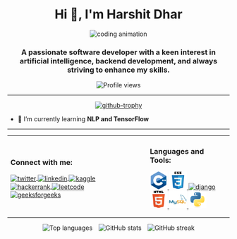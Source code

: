 <h1 align="center">Hi 👋, I'm Harshit Dhar</h1>
<div align="center">
  <img height="200" width="1000" src="https://user-images.githubusercontent.com/95478989/198955082-6e78ebb5-e1e4-49f9-8d32-6e5af3984dcd.gif" alt="coding animation">
</div>
<h3 align="center">A passionate software developer with a keen interest in artificial intelligence, backend development, and always striving to enhance my skills.</h3>

<p align="center"> 
  <img src="https://komarev.com/ghpvc/?username=harshitdhar9&label=Profile%20views&color=0e75b6&style=flat" alt="Profile views" />
</p>

---

<p align="center"> 
  <a href="https://github.com/ryo-ma/github-profile-trophy"><img src="https://github-profile-trophy.vercel.app/?username=harshitdhar9" alt="github-trophy" /></a> 
</p>

- 🌱 I’m currently learning **NLP and TensorFlow**

---

<div align="center">
  <table>
    <tr>
      <td style="padding-right: 40px;">
        <h3 align="left">Connect with me:</h3>
        <p align="left">
          <a href="https://twitter.com/nightbob551" target="_blank">
            <img align="center" src="https://raw.githubusercontent.com/rahuldkjain/github-profile-readme-generator/master/src/images/icons/Social/twitter.svg" alt="twitter" height="30" width="40" />
          </a>
          <a href="https://linkedin.com/in/harshit-dhar" target="_blank">
            <img align="center" src="https://raw.githubusercontent.com/rahuldkjain/github-profile-readme-generator/master/src/images/icons/Social/linked-in-alt.svg" alt="linkedin" height="30" width="40" />
          </a>
          <a href="https://kaggle.com/harshitdhar" target="_blank">
            <img align="center" src="https://raw.githubusercontent.com/rahuldkjain/github-profile-readme-generator/master/src/images/icons/Social/kaggle.svg" alt="kaggle" height="30" width="40" />
          </a>
          <a href="https://www.hackerrank.com/harshitdhar717" target="_blank">
            <img align="center" src="https://raw.githubusercontent.com/rahuldkjain/github-profile-readme-generator/master/src/images/icons/Social/hackerrank.svg" alt="hackerrank" height="30" width="40" />
          </a>
          <a href="https://www.leetcode.com/harshit_999" target="_blank">
            <img align="center" src="https://raw.githubusercontent.com/rahuldkjain/github-profile-readme-generator/master/src/images/icons/Social/leet-code.svg" alt="leetcode" height="30" width="40" />
          </a>
          <a href="https://auth.geeksforgeeks.org/user/harshitdj2qy" target="_blank">
            <img align="center" src="https://raw.githubusercontent.com/rahuldkjain/github-profile-readme-generator/master/src/images/icons/Social/geeks-for-geeks.svg" alt="geeksforgeeks" height="30" width="40" />
          </a>
        </p>
      </td>
      <td>
        <h3 align="left">Languages and Tools:</h3>
        <p align="left"> 
          <a href="https://www.w3schools.com/cpp/" target="_blank" rel="noreferrer"> 
            <img src="https://raw.githubusercontent.com/devicons/devicon/master/icons/cplusplus/cplusplus-original.svg" alt="cplusplus" width="40" height="40"/> 
          </a>
          <a href="https://www.w3schools.com/css/" target="_blank" rel="noreferrer"> 
            <img src="https://raw.githubusercontent.com/devicons/devicon/master/icons/css3/css3-original-wordmark.svg" alt="css3" width="40" height="40"/> 
          </a> 
          <a href="https://www.djangoproject.com/" target="_blank" rel="noreferrer"> 
            <img src="https://cdn.worldvectorlogo.com/logos/django.svg" alt="django" width="40" height="40"/> 
          </a> 
          <a href="https://www.w3.org/html/" target="_blank" rel="noreferrer"> 
            <img src="https://raw.githubusercontent.com/devicons/devicon/master/icons/html5/html5-original-wordmark.svg" alt="html5" width="40" height="40"/> 
          </a> 
          <a href="https://www.mysql.com/" target="_blank" rel="noreferrer"> 
            <img src="https://raw.githubusercontent.com/devicons/devicon/master/icons/mysql/mysql-original-wordmark.svg" alt="mysql" width="40" height="40"/> 
          </a> 
          <a href="https://www.python.org" target="_blank" rel="noreferrer"> 
            <img src="https://raw.githubusercontent.com/devicons/devicon/master/icons/python/python-original.svg" alt="python" width="40" height="40"/> 
          </a> 
        </p>
      </td>
    </tr>
  </table>
</div>



<div align="center">
  <img src="https://github-readme-stats.vercel.app/api/top-langs?username=harshitdhar9&show_icons=true&locale=en&layout=compact" alt="Top languages" style="display: inline-block; vertical-align: top; margin-right: 10px; height: 200px;" />

  <img src="https://github-readme-stats.vercel.app/api?username=harshitdhar9&show_icons=true&locale=en" alt="GitHub stats" style="display: inline-block; vertical-align: top; margin-right: 10px; height: 200px;" />

  <img src="https://github-readme-streak-stats.herokuapp.com/?user=harshitdhar9&" alt="GitHub streak" style="display: inline-block; vertical-align: top; height: 200px;" />
</div>




